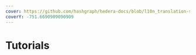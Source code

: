 ```yaml
---
cover: https://github.com/hashgraph/hedera-docs/blob/l10n_translation-staging/zh-CN/zh/.gitbook/assets/Cat-Hero-12-hero@2x-100_Exchanges_2022-12-07-020913_ugkr.webp
coverY: -751.6690909090909
---
```


# Tutorials
